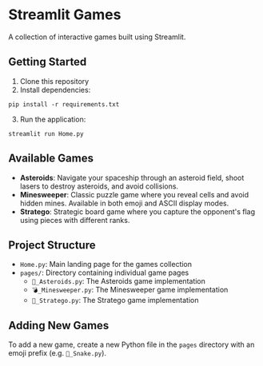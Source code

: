 # Streamlit Games

A collection of interactive games built using Streamlit.

## Getting Started

1. Clone this repository
2. Install dependencies:
```
pip install -r requirements.txt
```
3. Run the application:
```
streamlit run Home.py
```

## Available Games

- **Asteroids**: Navigate your spaceship through an asteroid field, shoot lasers to destroy asteroids, and avoid collisions.
- **Minesweeper**: Classic puzzle game where you reveal cells and avoid hidden mines. Available in both emoji and ASCII display modes.
- **Stratego**: Strategic board game where you capture the opponent's flag using pieces with different ranks.

## Project Structure

- `Home.py`: Main landing page for the games collection
- `pages/`: Directory containing individual game pages
  - `🚀_Asteroids.py`: The Asteroids game implementation
  - `💣_Minesweeper.py`: The Minesweeper game implementation
  - `🎯_Stratego.py`: The Stratego game implementation

## Adding New Games

To add a new game, create a new Python file in the `pages` directory with an emoji prefix (e.g. `🐍_Snake.py`).